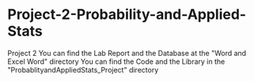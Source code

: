 # Project-2-Probability-and-Applied-Stats
Project 2
You can find the Lab Report and the Database at the "Word and Excel Word" directory
You can find the Code and the Library in the "ProbablityandAppliedStats_Project" directory
